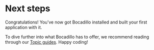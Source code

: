 # Next steps

Congratulations! You've now got Bocadillo installed and built your first application with it.

To dive further into what Bocadillo has to offer, we recommend reading through our [Topic guides]. Happy coding!

[Topic guides]: ../topics/
